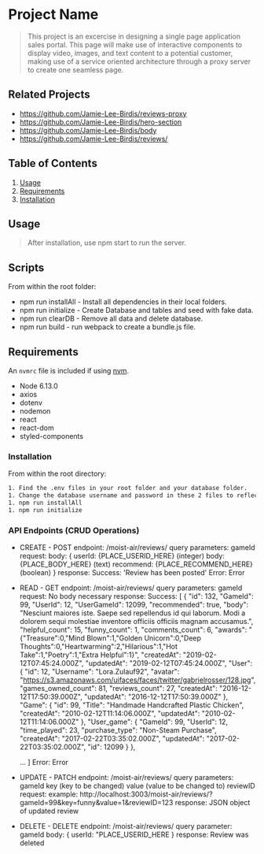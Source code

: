 # Project Name


> This project is an excercise in designing a single page application sales portal. This page will make use of interactive components to display video, images, and text content to a potential customer, making use of a service oriented architecture through a proxy server to create one seamless page.

## Related Projects

  - https://github.com/Jamie-Lee-Birdis/reviews-proxy
  - https://github.com/Jamie-Lee-Birdis/hero-section
  - https://github.com/Jamie-Lee-Birdis/body
  - https://github.com/Jamie-Lee-Birdis/reviews/

## Table of Contents

1. [Usage](#Usage)
1. [Requirements](#requirements)
1. [Installation](#installation)

## Usage
> After installation, use npm start to run the server.

## Scripts
From within the root folder:
- npm run installAll - Install all dependencies in their local folders.
- npm run initialize - Create Database and tables and seed with fake data.
- npm run clearDB - Remove all data and delete database.
- npm run build - run webpack to create a bundle.js file.


## Requirements

An `nvmrc` file is included if using [nvm](https://github.com/creationix/nvm).

- Node 6.13.0
- axios
- dotenv
- nodemon
- react
- react-dom
- styled-components

### Installation

From within the root directory:

```sh
1. Find the .env files in your root folder and your database folder.
1. Change the database username and password in these 2 files to reflect your setup.
1. npm run installAll
1. npm run initialize
```

### API Endpoints (CRUD Operations)

- CREATE - POST
endpoint: /moist-air/reviews/
query parameters: gameId
request:
  body: {
    userId: {PLACE_USERID_HERE} (integer)
    body: {PLACE_BODY_HERE} (text)
    recommend: {PLACE_RECOMMEND_HERE} (boolean)
    }
response: 
  Success: 'Review has been posted'
  Error: Error

    
- READ - GET
endpoint: /moist-air/reviews/
query parameters: gameId
request: No body necessary
response: 
  Success:
  [
    {
        "id": 132,
        "GameId": 99,
        "UserId": 12,
        "UserGameId": 12099,
        "recommended": true,
        "body": "Nesciunt maiores iste. Saepe sed repellendus id qui laborum. Modi a dolorem sequi molestiae inventore officiis officiis magnam accusamus.",
        "helpful_count": 15,
        "funny_count": 1,
        "comments_count": 6,
        "awards": "{\"Treasure\":0,\"Mind Blown\":1,\"Golden Unicorn\":0,\"Deep Thoughts\":0,\"Heartwarming\":2,\"Hilarious\":1,\"Hot Take\":1,\"Poetry\":1,\"Extra Helpful\":1}",
        "createdAt": "2019-02-12T07:45:24.000Z",
        "updatedAt": "2019-02-12T07:45:24.000Z",
        "User": {
            "id": 12,
            "Username": "Lora.Zulauf92",
            "avatar": "https://s3.amazonaws.com/uifaces/faces/twitter/gabrielrosser/128.jpg",
            "games_owned_count": 81,
            "reviews_count": 27,
            "createdAt": "2016-12-12T17:50:39.000Z",
            "updatedAt": "2016-12-12T17:50:39.000Z"
        },
        "Game": {
            "id": 99,
            "Title": "Handmade Handcrafted Plastic Chicken",
            "createdAt": "2010-02-12T11:14:06.000Z",
            "updatedAt": "2010-02-12T11:14:06.000Z"
        },
        "User_game": {
            "GameId": 99,
            "UserId": 12,
            "time_played": 23,
            "purchase_type": "Non-Steam Purchase",
            "createdAt": "2017-02-22T03:35:02.000Z",
            "updatedAt": "2017-02-22T03:35:02.000Z",
            "id": 12099
        }
    },
    
   ... 
] 
  Error: Error
  
- UPDATE - PATCH
endpoint: /moist-air/reviews/
query parameters: 
  gameId
  key (key to be changed)
  value (value to be changed to)
  reviewID
request: 
  example: 
  http://localhost:3003/moist-air/reviews/?gameId=99&key=funny&value=1&reviewID=123
response: 
  JSON object of updated review
  
- DELETE - DELETE
endpoint: /moist-air/reviews/
query parameter: gameId
body: 
  {
    userId: "PLACE_USERID_HERE
  }
response: Review was deleted

